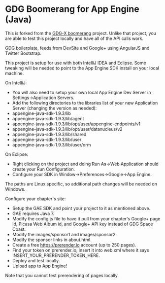 GDG Boomerang for App Engine (Java)
==============================
This is forked from the [GDG-X boomerang] project. Unlike that project, you are able to test this project locally and have all of the API calls work.

GDG boilerplate, feeds from DevSite and Google+ using AngularJS and Twitter Bootstrap.

This project is setup for use with both IntelliJ IDEA and Eclipse. Some tweaking will be needed to point to the App Engine SDK install on your local machine. 

On IntelliJ:
* You will also need to setup your own local App Engine Dev Server in Settings->Application Servers.
* Add the following directories to the libraries list of your new Application Server (changing the version as needed):
* appengine-java-sdk-1.9.3/lib
* appengine-java-sdk-1.9.3/lib/agent
* appengine-java-sdk-1.9.3/lib/opt/user/appengine-endpoints/v1
* appengine-java-sdk-1.9.3/lib/opt/user/datanucleus/v2
* appengine-java-sdk-1.9.3/lib/shared
* appengine-java-sdk-1.9.3/lib/user
* appengine-java-sdk-1.9.3/lib/user/orm

On Eclipse:
* Right clicking on the project and doing Run As->Web Application should create your Run Configuration.
* Configure your SDK in Window->Preferences->Google->App Engine.

The paths are Linux specific, so additional path changes will be needed on Windows.

Configure your chapter's site:
* Setup the GAE SDK and point your project to it as mentioned above.
* GAE requires Java 7.
* Modify the config.js file to have it pull from your chapter's Google+ page id, Picasa Web Album id, and Google+ API key instead of GDG Space Coast.
* Modify the images/sponsor1 and images/sponsor2.
* Modify the sponsor links in about.html.
* Create a free https://prerender.io account (up to 250 pages).
* Find your token on prerender.io, insert it into web.xml where it says INSERT_YOUR_PRERENDER_TOKEN_HERE.
* Deploy and test locally.
* Upload app to App Engine!

Note that you cannot test prerendering of pages locally.

[GDG-X boomerang]: https://github.com/gdg-x/boomerang